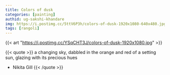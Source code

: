 ```yaml
---
title: Colors of dusk
categories: [painting]
authid: ug-sakshi-khandare
img: https://i.postimg.cc/5ttV6P3h/colors-of-dusk-1920x1080-640x480.jpg
tags: [rangoli]
---
```


{{< art "https://i.postimg.cc/YSqCHT3J/colors-of-dusk-1920x1080.jpg" >}}


{{< quote >}} 
a changing sky,
dabbled in the orange and red
of a setting sun,
glazing with its precious hues
- Nikita Gill 
{{< /quote >}}